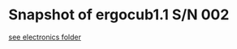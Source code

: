 # Snapshot of ergocub1.1 S/N 002 
[see electronics folder](https://github.com/icub-tech-iit/robot-snapshots/tree/ergocub_sn_002/electronics)
